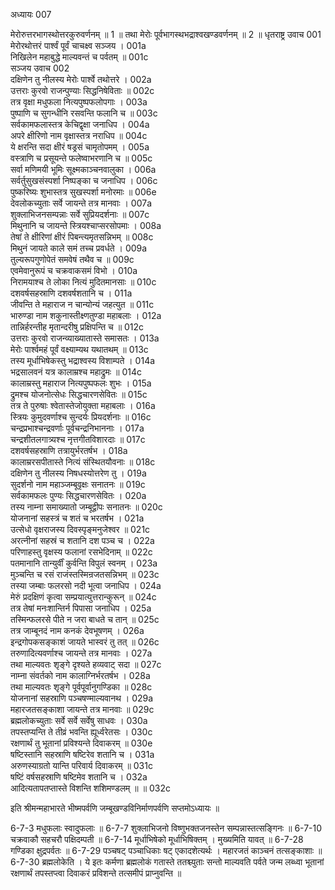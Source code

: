 अध्यायः 007

मेरोरुत्तरभागस्थोत्तरकुरुवर्णनम् ॥ 1 ॥ तथा मेरोः पूर्वभागस्थभद्राश्वखण्डवर्णनम् ॥ 2 ॥
धृतराष्ट्र उवाच 	001  
मेरोरथोत्तरं पार्श्वं पूर्वं चाचक्ष्व सञ्जय ।	001a  
निखिलेन महाबुद्धे माल्यवन्तं च पर्वतम् ॥	001c  
सञ्जय उवाच 	002  
दक्षिणेन तु नीलस्य मेरोः पार्श्वे तथोत्तरे ।	002a  
उत्तराः कुरवो राजन्पुण्याः सिद्धनिषेविताः ॥	002c  
तत्र वृक्षा मधुफला नित्यपुष्पफलोपगाः ।	003a  
पुष्पाणि च सुगन्धीनि रसवन्ति फलानि च ॥	003c  
सर्वकामफलास्तत्र केचिद्वृक्षा जनाधिप ।	004a  
अपरे क्षीरिणो नाम वृक्षास्तत्र नराधिप ॥	004c  
ये क्षरन्ति सदा क्षीरं षड्रसं चामृतोपमम् ।	005a  
वस्त्राणि च प्रसूयन्ते फलेष्वाभरणानि च ॥	005c  
सर्वा मणिमयी भूमिः सूक्ष्मकाञ्चनवालुका ।	006a  
सर्वर्तुसुखसंस्पर्शा निष्पङ्का च जनाधिप ।	006c  
पुष्करिष्यः शुभास्तत्र सुखस्पर्शा मनोरमाः ॥	006e  
देवलोकच्युताः सर्वे जायन्ते तत्र मानवाः ।	007a  
शुक्लाभिजनसम्पन्नाः सर्वे सुप्रियदर्शनाः ॥	007c  
मिथुनानि च जायन्ते स्त्रियश्चाप्सरसोपमाः ।	008a  
तेषां ते क्षीरिणां क्षीरं पिबन्त्यमृतसन्निभम् ॥	008c  
मिथुनं जायते काले समं तच्च प्रवर्धते ।	009a  
तुल्यरूपगुणोपेतं समवेषं तथैव च ॥	009c  
एवमेवानुरूपं च चक्रवाकसमं विभो ।	010a  
निरामयाश्च ते लोका नित्यं मुदितमानसाः ॥	010c  
दशवर्षसहस्राणि दशवर्षशतानि च ।	011a  
जीवन्ति ते महाराज न चान्योन्यं जहत्युत ॥	011c  
भारुण्डा नाम शकुनास्तीक्ष्णतुण्डा महाबलाः ।	012a  
तान्निर्हरन्तीह मृतान्दरीषु प्रक्षिपन्ति च ॥	012c  
उत्तराः कुरवो राजन्व्याख्यातास्ते समासतः ।	013a  
मेरोः पार्श्वमहं पूर्वं वक्ष्याम्यथ यथातथम् ॥	013c  
तस्य मूर्धाभिषेकस्तु भद्राश्वस्य विशाम्पते ।	014a  
भद्रसालवनं यत्र कालाम्रश्च महाद्रुमः ॥	014c  
कालाम्रस्तु महाराज नित्यपुष्पफलः शुभः ।	015a  
द्रुमश्च योजनोत्सेधः सिद्धचारणसेवितः ॥	015c  
तत्र ते पुरुषाः श्वेतास्तेजोयुक्ता महाबलाः ।	016a  
स्त्रियः कुमुदवर्णाश्च सुन्दर्यः प्रियदर्शनाः ॥	016c  
चन्द्रप्रभाश्चन्द्रवर्णाः पूर्वचन्द्रनिभाननाः ।	017a  
चन्द्रशीतलगात्र्यश्च नृत्तगीतविशारदाः ॥	017c  
दशवर्षसहस्राणि तत्रायुर्भरतर्षभ ।	018a  
कालाम्ररसपीतास्ते नित्यं संस्थितयौवनाः ॥	018c  
दक्षिणेन तु नीलस्य निषधस्योत्तरेण तु ।	019a  
सुदर्शनो नाम महाञ्जम्बूवृक्षः सनातनः ॥	019c  
सर्वकामफलः पुण्यः सिद्धचारणसेवितः ।	020a  
तस्य नाम्ना समाख्यातो जम्बूद्वीपः सनातनः ॥	020c  
योजनानां सहस्त्रं च शतं च भरतर्षभ ।	021a  
उत्सेधो वृक्षराजस्य दिवस्पृङ्मनुजेश्वर ॥	021c  
अरत्नीनां सहस्रं च शतानि दश पञ्च च ।	022a  
परिणाहस्तु वृक्षस्य फलानां रसभेदिनाम् ॥	022c  
पतमानानि तान्युर्वीं कुर्वन्ति विपुलं स्वनम् ।	023a  
मुञ्चन्ति च रसं राजंस्तस्मिन्रजतसन्निभम् ॥	023c  
तस्या जम्बाः फलरसो नदी भूत्वा जनाधिप ।	024a  
मेरुं प्रदक्षिणं कृत्वा सम्प्रयात्युत्तरान्कुरून् ॥	024c  
तत्र तेषां मनःशान्तिर्न पिपासा जनाधिप ।	025a  
तस्मिन्फलरसे पीते न जरा बाधते च तान् ॥	025c  
तत्र जाम्बूनदं नाम कनकं देवभूषणम् ।	026a  
इन्द्रगोपकसङ्काशं जायते भास्वरं तु तत् ॥	026c  
तरुणादित्यवर्णाश्च जायन्ते तत्र मानवाः ।	027a  
तथा माल्यवतः शृङ्गे दृश्यते हव्यवाट् सदा ॥	027c  
नाम्ना संवर्तको नाम कालाग्निर्भरतर्षभ ।	028a  
तथा माल्यवतः शृङ्गे पूर्वपूर्वानुगण्डिका ॥	028c  
योजनानां सहस्राणि पञ्चषण्माल्यवानथ ।	029a  
महारजतसङ्काशा जायन्ते तत्र मानवाः ॥	029c  
ब्रह्मलोकच्युताः सर्वे सर्वे सर्वेषु साधवः ।	030a  
तपस्तप्यन्ति ते तीव्रं भवन्ति ह्यूर्ध्वरेतसः ।	030c  
रक्षणार्थं तु भूतानां प्रविश्यन्ते दिवाकरम् ॥	030e  
षष्टिस्तानि सहस्राणि षष्टिरेव शतानि च ।	031a  
अरुणस्याग्रतो यान्ति परिवार्य दिवाकरम् ॥	031c  
षष्टिं वर्षसहस्राणि षष्टिमेव शतानि च ।	032a  
आदित्यतापतप्तास्ते विशन्ति शशिमण्डलम् ॥ ॥	032c  

इति श्रीमन्महाभारते भीष्मपर्वणि जम्बूखण्डविनिर्माणपर्वणि सप्तमोऽध्यायः ॥

6-7-3 मधुफलाः स्वादुफलाः ॥ 6-7-7 शुक्लाभिजनो विष्णुभक्तजनस्तेन सम्पन्नास्तत्सङ्गिनः ॥ 6-7-10 चक्रवाकौ सहचरौ पक्षिदम्पती ॥ 6-7-14 मूर्धाभिषेको मूर्धाभिषिक्तम् । मुख्यमिति यावत् ॥ 6-7-28 गण्डिका क्षुद्रपर्वतः ॥ 6-7-29 पञ्चषट् पञ्चाधिकाः षट् एकादशेत्यर्थः । महारजतं काञ्चनं तत्सङ्काशाः ॥ 6-7-30 ब्रह्मलोकेति । ये इतः कर्मणा ब्रह्मलोकं गतास्ते ततश्च्युताः सन्तो माल्यवति पर्वते जन्म लब्ध्वा भूतानां रक्षणार्थं तपस्तप्त्वा दिवाकरं प्रविशन्ते तत्समीपं प्राप्नुवन्ति ॥
